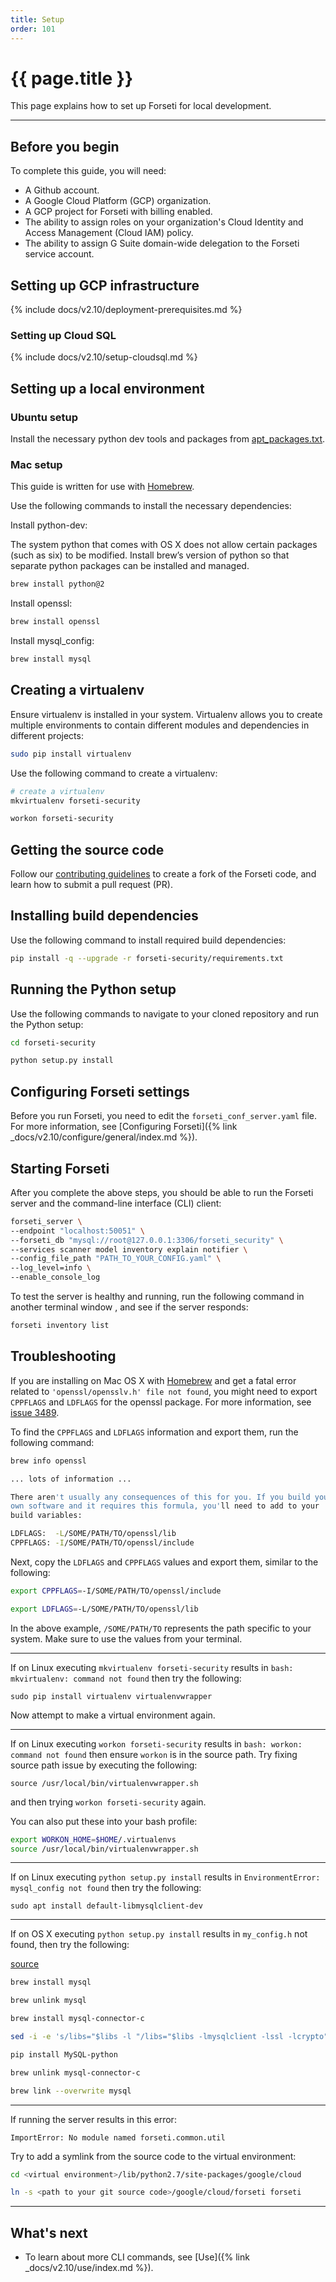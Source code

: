```yaml
---
title: Setup
order: 101
---
```

#  {{ page.title }}

This page explains how to set up Forseti for local development.

---

## Before you begin

To complete this guide, you will need:

* A Github account.
* A Google Cloud Platform (GCP) organization.
* A GCP project for Forseti with billing enabled.
* The ability to assign roles on your organization's Cloud Identity
  and Access Management (Cloud IAM) policy.
* The ability to assign G Suite domain-wide delegation to the Forseti service account.

## Setting up GCP infrastructure

{% include docs/v2.10/deployment-prerequisites.md %}

### Setting up Cloud SQL

{% include docs/v2.10/setup-cloudsql.md %}

## Setting up a local environment

### Ubuntu setup

Install the necessary python dev tools and packages from
[apt_packages.txt](https://github.com/GoogleCloudPlatform/forseti-security/blob/master/install/dependencies/apt_packages.txt).

### Mac setup

This guide is written for use with [Homebrew](https://brew.sh).

Use the following commands to install the necessary dependencies:

Install python-dev:

The system python that comes with OS X does not allow certain packages
(such as six) to be modified. Install brew’s version of python so that
separate python packages can be installed and managed.

  ```bash
  brew install python@2
  ```

Install openssl:

  ```bash
  brew install openssl
  ```

Install mysql_config:

  ```bash
  brew install mysql
  ```

## Creating a virtualenv

Ensure virtualenv is installed in your system. Virtualenv allows you to
create multiple environments to contain different modules and dependencies
in different projects:

  ```bash
  sudo pip install virtualenv
  ```

Use the following command to create a virtualenv:

  ```bash
  # create a virtualenv
  mkvirtualenv forseti-security

  workon forseti-security
  ```

## Getting the source code

Follow our
[contributing guidelines](https://github.com/GoogleCloudPlatform/forseti-security/blob/master/.github/CONTRIBUTING.md)
to create a fork of the Forseti code, and learn how to submit a pull request (PR).

## Installing build dependencies

Use the following command to install required build dependencies:

  ```bash
  pip install -q --upgrade -r forseti-security/requirements.txt
  ```

## Running the Python setup

Use the following commands to navigate to your cloned repository and run the Python setup:

  ```bash
  cd forseti-security

  python setup.py install
  ```

## Configuring Forseti settings

Before you run Forseti, you need to edit the `forseti_conf_server.yaml` file.
For more information, see [Configuring Forseti]({% link _docs/v2.10/configure/general/index.md %}).

## Starting Forseti

After you complete the above steps, you should be able to run the Forseti
server and the command-line interface (CLI) client:

  ```bash
  forseti_server \
  --endpoint "localhost:50051" \
  --forseti_db "mysql://root@127.0.0.1:3306/forseti_security" \
  --services scanner model inventory explain notifier \
  --config_file_path "PATH_TO_YOUR_CONFIG.yaml" \
  --log_level=info \
  --enable_console_log
  ```

To test the server is healthy and running, run the following command in
another terminal window
, and see if the server responds:

  ```bash
  forseti inventory list
  ```

## Troubleshooting

If you are installing on Mac OS X with [Homebrew](https://brew.sh/) and get
a fatal error related to `'openssl/opensslv.h' file not found`, you might need to
export `CPPFLAGS` and `LDFLAGS` for the openssl package. For more information,
see [issue 3489](https://github.com/pyca/cryptography/issues/3489).

To find the `CPPFLAGS` and `LDFLAGS` information and export them, run the
following command:

  ```bash
  brew info openssl

  ... lots of information ...

  There aren't usually any consequences of this for you. If you build your
  own software and it requires this formula, you'll need to add to your
  build variables:

  LDFLAGS:  -L/SOME/PATH/TO/openssl/lib
  CPPFLAGS: -I/SOME/PATH/TO/openssl/include
  ```

Next, copy the `LDFLAGS` and `CPPFLAGS` values and export them, similar to the
following:

  ```bash
  export CPPFLAGS=-I/SOME/PATH/TO/openssl/include

  export LDFLAGS=-L/SOME/PATH/TO/openssl/lib
  ```

In the above example, `/SOME/PATH/TO` represents the path specific to your
system. Make sure to use the values from your terminal.

------------------

If on Linux executing ``mkvirtualenv forseti-security`` results in
``bash: mkvirtualenv: command not found`` then try the following:

``sudo pip install virtualenv virtualenvwrapper``

Now attempt to make a virtual environment again.

------------------

If on Linux executing ``workon forseti-security``
results in ``bash: workon: command not found`` then
ensure ``workon`` is in the source path. Try fixing
source path issue by executing the following:

``source /usr/local/bin/virtualenvwrapper.sh``

and then trying ``workon forseti-security`` again.

You can also put these into your bash profile:

  ```bash
  export WORKON_HOME=$HOME/.virtualenvs
  source /usr/local/bin/virtualenvwrapper.sh
  ```
 
------------------

If on Linux executing ``python setup.py install``
results in ``EnvironmentError: mysql_config not found`` then
try the following:

``sudo apt install default-libmysqlclient-dev``

------------------

If on OS X executing ``python setup.py install``
results in ``my_config.h`` not found, then try the following:

  [source](https://stackoverflow.com/a/51483898)
  ```bash
  brew install mysql

  brew unlink mysql

  brew install mysql-connector-c

  sed -i -e 's/libs="$libs -l "/libs="$libs -lmysqlclient -lssl -lcrypto"/g' /usr/local/bin/mysql_config

  pip install MySQL-python

  brew unlink mysql-connector-c

  brew link --overwrite mysql
  
  ```

------------------

If running the server results in this error:
```
ImportError: No module named forseti.common.util

```

Try to add a symlink from the source code to the virtual environment:

```bash
cd <virtual environment>/lib/python2.7/site-packages/google/cloud

ln -s <path to your git source code>/google/cloud/forseti forseti
```

------------------


## What's next

* To learn about more CLI commands, see [Use]({% link _docs/v2.10/use/index.md %}).
